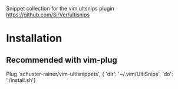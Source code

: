 Snippet collection for the vim ultsnips plugin https://github.com/SirVer/ultisnips


# Installation

## Recommended with vim-plug

Plug 'schuster-rainer/vim-ultisnippets', { 'dir': '~/.vim/UltiSnips', 'do': './install.sh'}
